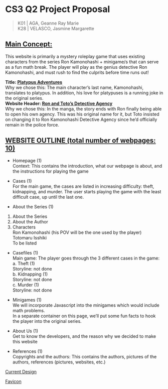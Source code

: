 # CS3 Q2 Project Proposal   

> K01 | AGA, Geanne Ray Marie  
> K28 | VELASCO, Jasmine Margarette   

## <u>**Main Concept:**</u>  
This website is primarily a mystery roleplay game that uses existing characters from the series Ron Kamonohashi + minigame/s that can serve as a fun math break. The player will play as the genius detective Ron Kamonohashi, and must rush to find the culprits before time runs out!  

**Title: <u>Platypus Adventures</u>**  
Why we chose this: The main character’s last name, Kamonohashi, translates to platypus. In addition, his love for platypuses is a running joke in the original series.    
**Website Header: <u>Ron and Toto’s Detective Agency</u>**  
Why we chose this: In the manga, the story ends with Ron finally being able to open his own agency. This was his original name for it, but Toto insisted on changing it to Ron Kamonohashi Detective Agency since he’d officially remain in the police force.

## <u>WEBSITE OUTLINE (total number of webpages: 10)</u>  
- Homepage (1)  
Context: This contains the introduction, what our webpage is about, and the instructions for playing the game

- Cases (1)  
For the main game, the cases are listed in increasing difficulty: theft, kidnapping, and murder. The user starts playing the game with the least difficult case, up until the last one.

- About the Series (1)  
1. About the Series
2. About the Author
3. Characters  
Ron Kamonohashi (his POV will be the one used by the player)  
Totomaru Isshiki  
To be listed  

- Casefiles (1)  
Main game: The player goes through the 3 different cases in the game:  
a. Theft (1)  
    Storyline: not done  
b. Kidnapping (1)  
    Storyline: not done  
c. Murder (1)  
    Storyline: not done  

- Minigames (1)  
We will incorporate Javascript into the minigames which would include math problems.  
In a separate container on this page, we’ll put some fun facts to hook the player into the original series.  

- About Us (1)  
Get to know the developers, and the reason why we decided to make this website

- References (1)  
Copyrights and the authors: This contains the authors, pictures of the authors, references (pictures, websites, etc.)


[Current Design](https://www.canva.com/design/DAG23_B6BJc/JqxMmk6-bANji7Mp-_NhwA/edit?utm_content=DAG23_B6BJc&utm_campaign=designshare&utm_medium=link2&utm_source=sharebutton)  

[Favicon](b72bc46f-1475-4efa-813e-2b518d0ba110.jpg)